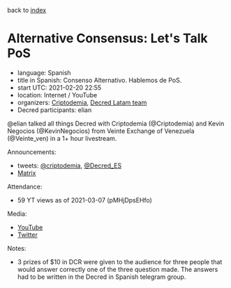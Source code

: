 back to [index](index.md)

# Alternative Consensus: Let's Talk PoS

- language: Spanish
- title in Spanish: Consenso Alternativo. Hablemos de PoS.
- start UTC: 2021-02-20 22:55
- location: Internet / YouTube
- organizers: [Criptodemia](https://twitter.com/criptodemia), [Decred Latam team](https://twitter.com/Decred_ES)
- Decred participants: elian

\@elian talked all things Decred with Criptodemia (@Criptodemia) and Kevin Negocios (@KevinNegocios) from Veinte Exchange of Venezuela (@Veinte\_ven) in a 1+ hour livestream.

Announcements:

- tweets: [@criptodemia](https://twitter.com/criptodemia/status/1362393116846792707), [@Decred_ES](https://twitter.com/Decred_ES/status/1362902867896643586)
- [Matrix](https://matrix.to/#/!clHjlICBEtCtAdTupf:decred.org/$Yk4fL8Gq4sV4TklmCilJFr3iP4dhi3DgdyPOMegz6O0)

Attendance:

- 59 YT views as of 2021-03-07 (pMHjDpsEHfo)

Media:

- [YouTube](https://www.youtube.com/watch?v=pMHjDpsEHfo)
- [Twitter](https://twitter.com/Decred_ES/status/1363261844517969926)

Notes:

- 3 prizes of $10 in DCR were given to the audience for three people that would answer correctly one of the three question made. The answers had to be written in the Decred in Spanish telegram group.
